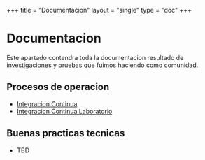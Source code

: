 +++
title = "Documentacion"
layout = "single"
type = "doc"
+++

# Documentacion

Este apartado contendra toda la documentacion resultado de investigaciones y pruebas que fuimos haciendo como comunidad.

## Procesos de operacion

- [Integracion Continua](/docs/integracion-continua)
- [Integracion Continua Laboratorio](/docs/integracion-continua-laboratorio)
## Buenas practicas tecnicas

- TBD
